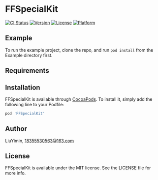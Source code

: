 # FFSpecialKit

[![CI Status](https://img.shields.io/travis/LiuYimin/FFSpecialKit.svg?style=flat)](https://travis-ci.org/LiuYimin/FFSpecialKit)
[![Version](https://img.shields.io/cocoapods/v/FFSpecialKit.svg?style=flat)](https://cocoapods.org/pods/FFSpecialKit)
[![License](https://img.shields.io/cocoapods/l/FFSpecialKit.svg?style=flat)](https://cocoapods.org/pods/FFSpecialKit)
[![Platform](https://img.shields.io/cocoapods/p/FFSpecialKit.svg?style=flat)](https://cocoapods.org/pods/FFSpecialKit)

## Example

To run the example project, clone the repo, and run `pod install` from the Example directory first.

## Requirements

## Installation

FFSpecialKit is available through [CocoaPods](https://cocoapods.org). To install
it, simply add the following line to your Podfile:

```ruby
pod 'FFSpecialKit'
```

## Author

LiuYimin, 18355530563@163.com

## License

FFSpecialKit is available under the MIT license. See the LICENSE file for more info.
